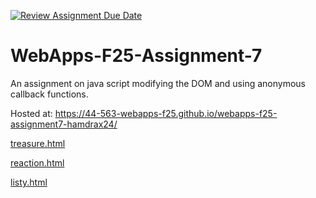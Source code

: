 [![Review Assignment Due Date](https://classroom.github.com/assets/deadline-readme-button-22041afd0340ce965d47ae6ef1cefeee28c7c493a6346c4f15d667ab976d596c.svg)](https://classroom.github.com/a/ltUcE4Dk)
# WebApps-F25-Assignment-7
An assignment on java script modifying the DOM and using anonymous callback functions.

Hosted at: <https://44-563-webapps-f25.github.io/webapps-f25-assignment7-hamdrax24/>

[treasure.html](https://44-563-webapps-f25.github.io/webapps-f25-assignment7-hamdrax24/treasure.html)

[reaction.html](https://44-563-webapps-f25.github.io/webapps-f25-assignment7-hamdrax24/reaction.html)

[listy.html](https://44-563-webapps-f25.github.io/webapps-f25-assignment7-hamdrax24/listy.html)
